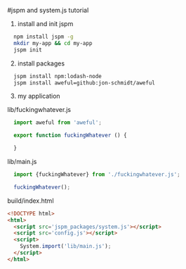 #jspm and system.js tutorial

1. install and init jspm

```bash
  npm install jspm -g
  mkdir my-app && cd my-app
  jspm init
```

2. install packages

```bash
  jspm install npm:lodash-node
  jspm install aweful=github:jon-schmidt/aweful
```

3. my application

lib/fuckingwhatever.js

```javascript
  import aweful from 'aweful';

  export function fuckingWhatever () {

  }

```

lib/main.js

```javascript
  import {fuckingWhatever} from './fuckingwhatever.js';

  fuckingWhatever();
```

build/index.html

```html
<!DOCTYPE html>
<html>
  <script src='jspm_packages/system.js'></script>
  <script src='config.js'></script>
  <script>
    System.import('lib/main.js');
  </script>
</html>
```
